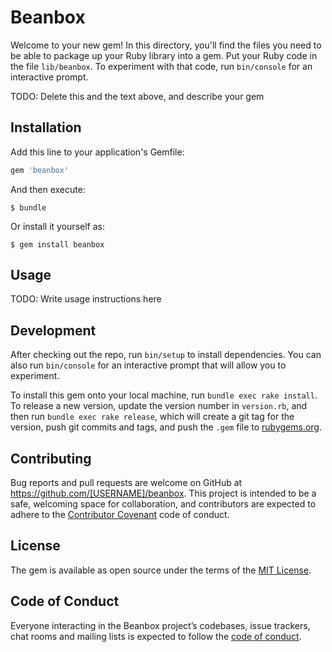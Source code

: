 # Beanbox

Welcome to your new gem! In this directory, you'll find the files you need to be able to package up your Ruby library into a gem. Put your Ruby code in the file `lib/beanbox`. To experiment with that code, run `bin/console` for an interactive prompt.

TODO: Delete this and the text above, and describe your gem

## Installation

Add this line to your application's Gemfile:

```ruby
gem 'beanbox'
```

And then execute:

    $ bundle

Or install it yourself as:

    $ gem install beanbox

## Usage

TODO: Write usage instructions here

## Development

After checking out the repo, run `bin/setup` to install dependencies. You can also run `bin/console` for an interactive prompt that will allow you to experiment.

To install this gem onto your local machine, run `bundle exec rake install`. To release a new version, update the version number in `version.rb`, and then run `bundle exec rake release`, which will create a git tag for the version, push git commits and tags, and push the `.gem` file to [rubygems.org](https://rubygems.org).

## Contributing

Bug reports and pull requests are welcome on GitHub at https://github.com/[USERNAME]/beanbox. This project is intended to be a safe, welcoming space for collaboration, and contributors are expected to adhere to the [Contributor Covenant](http://contributor-covenant.org) code of conduct.

## License

The gem is available as open source under the terms of the [MIT License](https://opensource.org/licenses/MIT).

## Code of Conduct

Everyone interacting in the Beanbox project’s codebases, issue trackers, chat rooms and mailing lists is expected to follow the [code of conduct](https://github.com/[USERNAME]/beanbox/blob/master/CODE_OF_CONDUCT.md).
